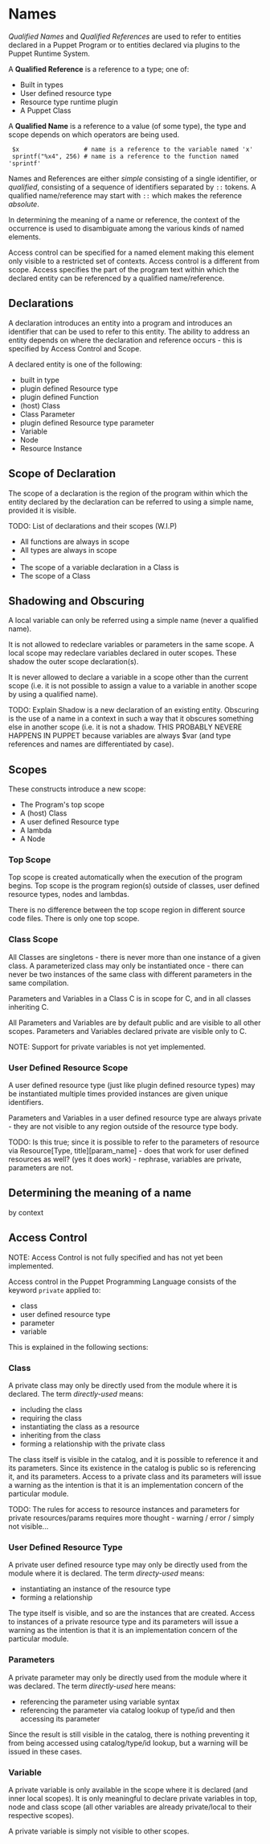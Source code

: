 Names
===
*Qualified Names* and *Qualified References* are used to refer to entities declared in a Puppet Program or to entities declared via plugins to the Puppet Runtime System.

A **Qualified Reference** is a reference to a type; one of:

* Built in types
* User defined resource type
* Resource type runtime plugin 
* A Puppet Class

A **Qualified Name** is a reference to a value (of some type), the type and scope depends on which operators are being used.

     $x                  # name is a reference to the variable named 'x'
     sprintf("%x4", 256) # name is a reference to the function named 'sprintf'
     
Names and References are either *simple* consisting of a single identifier, or *qualified*, consisting
of a sequence of identifiers separated by `::` tokens. A qualified name/reference may start with `::` which makes the reference *absolute*.

In determining the meaning of a name or reference, the context of the occurrence is used to disambiguate among the various kinds of named elements.

Access control can be specified for a named element making this element only visible to a restricted set of contexts. Access control is a different from scope. Access specifies the part of the program
text within which the declared entity can be referenced by a qualified name/reference.

Declarations
---
A declaration introduces an entity into a program and introduces an identifier that can be used to refer to this entity. The ability to address an entity depends on where the declaration and
reference occurs - this is specified by Access Control and Scope.

A declared entity is one of the following:

* built in type
* plugin defined Resource type
* plugin defined Function
* (host) Class
* Class Parameter
* plugin defined Resource type parameter
* Variable
* Node
* Resource Instance

Scope of Declaration
---
The scope of a declaration is the region of the program within which the entity declared by the declaration can be referred to using a simple name, provided it is visible.

TODO: List of declarations and their scopes (W.I.P)

* All functions are always in scope
* All types are always in scope
* 
* The scope of a variable declaration in a Class is
* The scope of a Class


Shadowing and Obscuring
---
A local variable can only be referred using a simple name (never a qualified name).

It is not allowed to redeclare variables or parameters in the same scope.
A local scope may redeclare variables declared in outer scopes. These shadow the outer scope
declaration(s).

It is never allowed to declare a variable in a scope other than the current scope (i.e. it is
not possible to assign a value to a variable in another scope by using a qualified name).

TODO: Explain Shadow is a new declaration of an existing entity. Obscuring is the use of
a name in a context in such a way that it obscures something else in another scope (i.e. it is not
a shadow. THIS PROBABLY NEVERE HAPPENS IN PUPPET because variables are always $var (and type
references and names are differentiated by case).

Scopes
---
These constructs introduce a new scope:

* The Program's top scope
* A (host) Class
* A user defined Resource type
* A lambda
* A Node

### Top Scope

Top scope is created automatically when the execution of the program begins. Top scope
is the program region(s) outside of classes, user defined resource types, nodes and lambdas.

There is no difference between the top scope region in different source code files. There is
only one top scope.

### Class Scope

All Classes are singletons - there is never more than one instance of a given class. A parameterized
class may only be instantiated once - there can never be two instances of the same class with
different parameters in the same compilation.

Parameters and Variables in a Class C is in scope for C, and in all classes inheriting C.

All Parameters and Variables are by default public and are visible to all other scopes.
Parameters and Variables declared private are visible only to C.

NOTE: Support for private variables is not yet implemented.

### User Defined Resource Scope

A user defined resource type (just like plugin defined resource types) may be instantiated multiple
times provided instances are given unique identifiers.

Parameters and Variables in a user defined resource type are always private - they are not visible
to any region outside of the resource type body.

TODO: Is this true; since it is possible to refer to the parameters of resource via
Resource[Type, title][param_name] - does that work for user defined resources as well? (yes it does
work) - rephrase, variables are private, parameters are not.


Determining the meaning of a name
---
by context 

Access Control
---
NOTE: Access Control is not fully specified and has not yet been implemented.

Access control in the Puppet Programming Language consists of the keyword `private` applied to:

* class
* user defined resource type
* parameter
* variable

This is explained in the following sections:

### Class

A private class may only be directly used from the module where it is declared. The term
*directly-used* means:

* including the class
* requiring the class
* instantiating the class as a resource
* inheriting from the class
* forming a relationship with the private class

The class itself is visible in the catalog, and it is possible to reference it and its parameters.
Since its existence in the catalog is public so is referencing it, and its parameters. Access to a private class and its parameters will issue a warning as the intention is that it is an implementation concern of the particular module.

TODO: The rules for access to resource instances and parameters for private resources/params
requires more thought - warning / error / simply not visible...

### User Defined Resource Type

A private user defined resource type may only be directly used from the module where it is declared.
The term *directy-used* means:

* instantiating an instance of the resource type
* forming a relationship

The type itself is visible, and so are the instances that are created. Access to instances of a private resource type and its parameters will issue a warning as the intention is that it is an implementation concern of the particular module.

### Parameters

A private parameter may only be directly used from the module where it was declared. The term
*directly-used* here means:

* referencing the parameter using variable syntax
* referencing the parameter via catalog lookup of type/id and then accessing its parameter

Since the result is still visible in the catalog, there is nothing preventing it from being accessed using catalog/type/id lookup, but a warning will be issued in these cases.

### Variable

A private variable is only available in the scope where it is declared (and inner local scopes). It is only meaningful to declare private variables in top, node and class scope (all other variables are already private/local to their respective scopes).

A private variable is simply not visible to other scopes.




